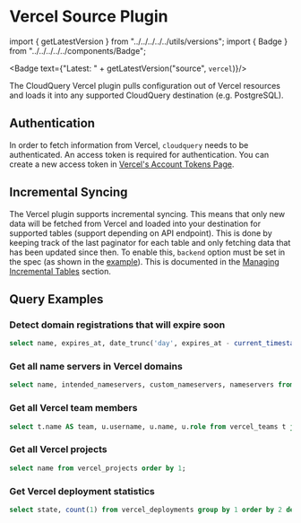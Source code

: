 # Vercel Source Plugin

import { getLatestVersion } from "../../../../../utils/versions";
import { Badge } from "../../../../../components/Badge";

<Badge text={"Latest: " + getLatestVersion("source", `vercel`)}/>

The CloudQuery Vercel plugin pulls configuration out of Vercel resources and loads it into any supported CloudQuery destination (e.g. PostgreSQL).

## Authentication

In order to fetch information from Vercel, `cloudquery` needs to be authenticated. An access token is required for authentication. You can create a new access token in [Vercel's Account Tokens Page](https://vercel.com/account/tokens).

## Incremental Syncing

The Vercel plugin supports incremental syncing. This means that only new data will be fetched from Vercel and loaded into your destination for supported tables (support depending on API endpoint). This is done by keeping track of the last paginator for each table and only fetching data that has been updated since then.
To enable this, `backend` option must be set in the spec (as shown in the [example](./configuration.md#Example)). This is documented in the [Managing Incremental Tables](/docs/advanced-topics/managing-incremental-tables) section.

## Query Examples

### Detect domain registrations that will expire soon

```sql
select name, expires_at, date_trunc('day', expires_at - current_timestamp) as days_left from vercel_domains where (expires_at - interval '90 day') < current_timestamp order by 1;
```

### Get all name servers in Vercel domains

```sql
select name, intended_nameservers, custom_nameservers, nameservers from vercel_domains order by 1;
```

### Get all Vercel team members

```sql
select t.name AS team, u.username, u.name, u.role from vercel_teams t join vercel_team_members u on u.team_id=t.id order by 1, 2;
```

### Get all Vercel projects

```sql
select name from vercel_projects order by 1;
```
### Get Vercel deployment statistics

```sql
select state, count(1) from vercel_deployments group by 1 order by 2 desc;
```
